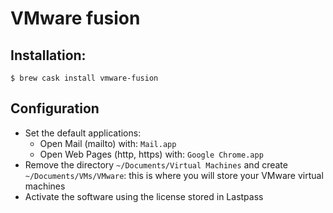 # VMware fusion

## Installation:

```ShellSession
$ brew cask install vmware-fusion
```

## Configuration

* Set the default applications:
  * Open Mail (mailto) with: `Mail.app`
  * Open Web Pages (http, https) with: `Google Chrome.app`
* Remove the directory `~/Documents/Virtual Machines` and create `~/Documents/VMs/VMware`: this is where you will store your VMware virtual machines
* Activate the software using the license stored in Lastpass
